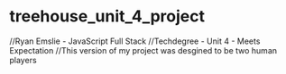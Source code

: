 # treehouse_unit_4_project
//Ryan Emslie - JavaScript Full Stack
//Techdegree - Unit 4 - Meets Expectation
//This version of my project was desgined to be two human players